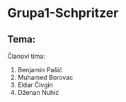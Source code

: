 # Grupa1-Schpritzer
Tema: 
-------------------------
Članovi tima: 
1. Benjamin Pašić
2. Muhamed Borovac
3. Eldar Čivgin
4. Dženan Nuhić
